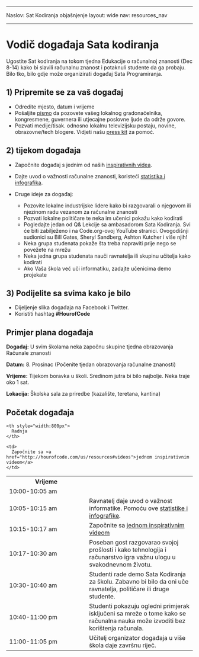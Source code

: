 * * *

Naslov: Sat Kodiranja objašnjenje layout: wide nav: resources_nav

* * *

# Vodič događaja Sata kodiranja

Ugostite Sat kodiranja na tokom tjedna Edukacije o računalnoj znanosti (Dec 8-14) kako bi slavili računalnu znanost i potaknuli studente da ga probaju. Bilo tko, bilo gdje može organizirati događaj Sata Programiranja.

## 1) Pripremite se za vaš događaj

  * Odredite mjesto, datum i vrijeme
  * Pošaljite [ pismo](<%= hoc_uri('https://docs.google.com/a/code.org/document/d/1eP41sKW7y0qq_JvkRIgZK8dWYICaGRZ4CCDETXa78wY/edit') %>) da pozovete vašeg lokalnog gradonačelnika, kongresmene, guvernera ili utjecajne poslovne ljude da održe govore.
  * Pozvati medije/tisak. odnosno lokalnu televizijsku postaju, novine, obrazovne/tech blogere. Vidjeti našu [ press kit](<%= hoc_uri('/resources/press-kit') %>) za pomoć.

## 2) tijekom događaja

  * Započnite događaj s jednim od naših [ inspirativnih videa](<%= hoc_uri('/resources#videos') %>).
  * Dajte uvod o važnosti računalne znanosti, koristeći [ statistika i infografika](<%= hoc_uri('/resources/stats') %>).   
      
    
  * Druge ideje za događaj: 
      * Pozovite lokalne industrijske lidere kako bi razgovarali o njegovom ili njezinom radu vezanom za računalne znanosti
      * Pozvati lokalne političare te neka im učenici pokažu kako kodirati
      * Pogledajte jedan od Q& Lekcije sa ambasadorom Sata Kodiranja. Svi će biti zabilježeno i na Code.org-ovoj YouTube stranici. Ovogodišnji sudionici su Bill Gates, Sheryl Sandberg, Ashton Kutcher i više njih!
      * Neka grupa studenata pokaže šta treba napraviti prije nego se povežete na mrežu
      * Neka jedna grupa studenata nauči ravnatelja ili skupinu učitelja kako kodirati
      * Ako Vaša škola već uči informatiku, zadajte učenicima demo projekate

## 3) Podijelite sa svima kako je bilo

  * Dijeljenje slika događaja na Facebook i Twitter. 
  * Koristiti hashtag **#HourofCode**

## Primjer plana događaja

**Događaj:** U svim školama neka započnu skupine tjedna obrazovanja Računale znanosti

**Datum:** 8. Prosinac (Počenite tjedan obrazovanja računalne znanosti)

**Vrijeme:** Tijekom boravka u školi. Sredinom jutra bi bilo najbolje. Neka traje oko 1 sat.

**Lokacija:** Školska sala za priredbe (kazalište, teretana, kantina)   
  


## Početak događaja

<table>
  <tr>
    <th style="width:200px">
      Vrijeme
    </th>
    
    <th style="width:800px">
      Radnja
    </th>
  </tr>
  
  <tr>
    <td>
      10:00-10:05 am
    </td>
    
    <td>
      Započnite sa <a href="http://hourofcode.com/us/resources#videos">jednom inspirativnim videom</a>
    </td>
  </tr>
  
  <td>
    10:05-10:15 am
  </td>
  
  <td>
    Ravnatelj daje uvod o važnost informatike. Pomoću ove <a href="/resources/stats">statistike i infografike</a>.
  </td></tr> 
  
  <td>
    10:15-10:17 am
  </td>
  
  <td>
    Započnite sa <a href="http://hourofcode.com/us/resources#videos">jednom inspirativnim videom</a>
  </td></tr> 
  
  <td>
    10:17-10:30 am
  </td>
  
  <td>
    Poseban gost razgovarao svojoj prošlosti i kako tehnologija i računarstvo igra važnu ulogu u svakodnevnom životu.
  </td></tr> 
  
  <td>
    10:30-10:40 am
  </td>
  
  <td>
    Studenti rade demo Sata Kodiranja za školu. Zabavno bi bilo da oni uče ravnatelja, političare ili druge studente.
  </td></tr> 
  
  <td>
    10:40-11:00 pm
  </td>
  
  <td>
    Studenti pokazuju ogledni primjerak isključeni sa mreže o tome kako se računalna nauka može izvoditi bez korištenja računala.
  </td></tr> 
  
  <td>
    11:00-11:05 pm
  </td>
  
  <td>
    Učitelj organizator događaja u više škola daje završnu riječ.
  </td>
</table>
